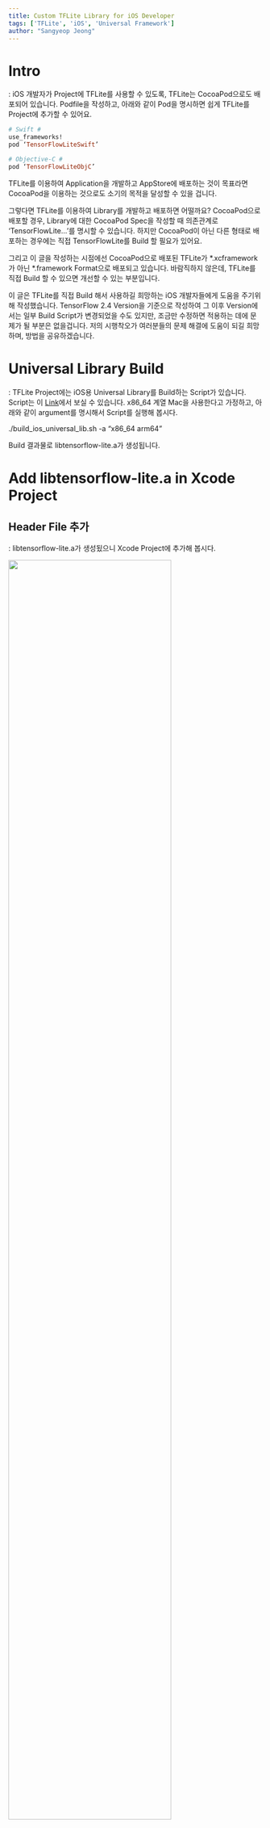 ```yaml
---
title: Custom TFLite Library for iOS Developer
tags: ['TFLite', 'iOS', 'Universal Framework']
author: "Sangyeop Jeong"
---
```


# Intro

: iOS 개발자가 Project에 TFLite를 사용할 수 있도록, TFLite는 CocoaPod으로도 배포되어 있습니다. Podfile을 작성하고, 아래와 같이 Pod을 명시하면 쉽게 TFLite를 Project에 추가할 수 있어요.

```ruby
# Swift #
use_frameworks!
pod ‘TensorFlowLiteSwift’

# Objective-C #
pod ‘TensorFlowLiteObjC’
```

 TFLite를 이용하여 Application을 개발하고 AppStore에 배포하는 것이 목표라면 CocoaPod을 이용하는 것으로도 소기의 목적을 달성할 수 있을 겁니다. 

 그렇다면 TFLite를 이용하여 Library를 개발하고 배포하면 어떨까요? CocoaPod으로 배포할 경우, Library에 대한 CocoaPod Spec을 작성할 때 의존관계로 ‘TensorFlowLite...’를 명시할 수 있습니다. 하지만 CocoaPod이 아닌 다른 형태로 배포하는 경우에는 직접 TensorFlowLite를 Build 할 필요가 있어요.

 그리고 이 글을 작성하는 시점에선 CocoaPod으로 배포된 TFLite가 *.xcframework가 아닌 *.framework Format으로 배포되고 있습니다. 바람직하지 않은데, TFLite를 직접 Build 할 수 있으면 개선할 수 있는 부분입니다.

 이 글은 TFLite를 직접 Build 해서 사용하길 희망하는 iOS 개발자들에게 도움을 주기위해 작성했습니다. TensorFlow 2.4 Version을 기준으로 작성하여 그 이후 Version에서는 일부 Build Script가 변경되었을 수도 있지만, 조금만 수정하면 적용하는 데에 문제가 될 부분은 없을겁니다. 저의 시행착오가 여러분들의 문제 해결에 도움이 되길 희망하며, 방법을 공유하겠습니다.

# Universal Library Build

: TFLite Project에는 iOS용 Universal Library를 Build하는 Script가 있습니다. Script는 이 [Link](https://github.com/tensorflow/tensorflow/blob/v2.4.2/tensorflow/lite/tools/make/build_ios_universal_lib.sh)에서 보실 수 있습니다. x86_64 계열 Mac을 사용한다고 가정하고, 아래와 같이 argument를 명시해서 Script를 실행해 봅시다.

./build_ios_universal_lib.sh -a “x86_64 arm64”

Build 결과물로 libtensorflow-lite.a가 생성됩니다.

# Add libtensorflow-lite.a in Xcode Project

## Header File 추가

: libtensorflow-lite.a가 생성됬으니 Xcode Project에 추가해 봅시다.

<img src="https://user-images.githubusercontent.com/17686601/161046218-305119b9-eaed-466b-940c-35a127c1697a.png" width="80%"/>

 이제 Build를 할 수 있을까요? 아쉽게도 Build를 하기 위해 추가적인 작업이 필요합니다. libtensorflow-lite.a는 C/C++로 개발된 Library이고 수많은 *.c/cpp File들 외에도 수많은 Header File들도 있을 것입니다. 그렇습니다, Header File들을 Xcode Project에 추가해야 합니다.

 이 [Link](https://github.com/tensorflow/tensorflow/tree/v2.4.2/tensorflow/lite)에는 TFLite의 수많은 *.c/cpp 그리고 Header File들이 포함되어 있습니다. libtensorflow-lite.a는 이미 Xcode Project에 추가했으니 Header File만 추가하면 되는데요, 문제는 일부 Header들은 추가시 Build Error를 발생시킵니다. 그래서 지워야 하는데, 일일이 찾아서 지우는 것은 꽤 번거로운 작업이 되겠죠? 다행히도 쓸 수 있는 Header들만 분류한 Github Repository([Link](https://github.com/ValYouW/tflite-dist/releases/tag/v2.4.1))가 있습니다. 이 Header들만 Xcode Project에 추가하면 됩니다.

## 추가한 Header Path 명시

: Header를 추가한 다음, Build Setting에서 Header Search Paths를 명시해주셔야 합니다. 각자 Project에 맞게 적절한 경로를 명시하시면 됩니다.

<img src="https://user-images.githubusercontent.com/17686601/161046330-2a253a71-e877-478b-bade-449caa67a7ce.png" width="80%"/>

## Linker Flag 추가

: libtensorflow-lite.a는 C/C++로 개발되었으므로, Linker Flag를 추가해주어야 합니다.

<img src="https://user-images.githubusercontent.com/17686601/161046419-f53c8011-c27e-4518-894e-ab1ca2b87e09.png" width="80%"/>

# Conclusion

: TFLite를 직접 Build하여 Xcode Project에 추가해서 사용하기 위해, 필요한 작업들이 끝났습니다. Build가 잘 되시나요? 저는 Build를 성공하는 데에 이런저런 시행착오가 있었는데요, 이 글이 여러 분들의 작업 시간을 절약할 수 있길 희망합니다.
